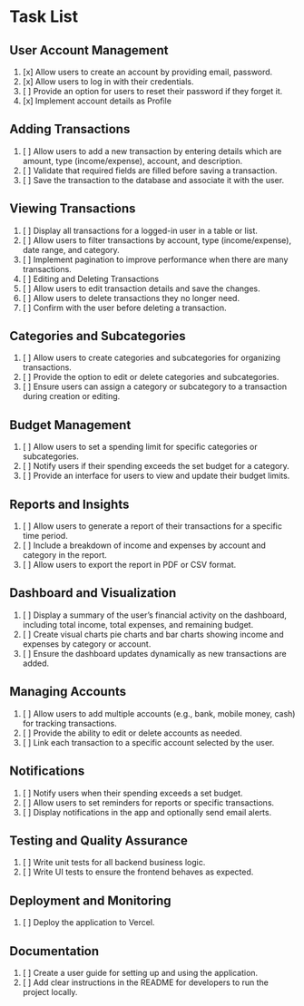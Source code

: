 # Task List

## User Account Management

1. [x] Allow users to create an account by providing email, password.
2. [x] Allow users to log in with their credentials.
3. [ ] Provide an option for users to reset their password if they forget it.
4. [x] Implement account details as Profile

## Adding Transactions

1. [ ] Allow users to add a new transaction by entering details which are amount, type (income/expense), account, and description.
2. [ ] Validate that required fields are filled before saving a transaction.
3. [ ] Save the transaction to the database and associate it with the user.

## Viewing Transactions

 1. [ ] Display all transactions for a logged-in user in a table or list.
 2. [ ] Allow users to filter transactions by account, type (income/expense), date range, and category.
 3. [ ] Implement pagination to improve performance when there are many transactions.
 4. [ ] Editing and Deleting Transactions
 5. [ ] Allow users to edit transaction details and save the changes.
 6. [ ] Allow users to delete transactions they no longer need.
 7. [ ] Confirm with the user before deleting a transaction.

## Categories and Subcategories

 1. [ ] Allow users to create categories and subcategories for organizing transactions.
 2. [ ] Provide the option to edit or delete categories and subcategories.
 3. [ ] Ensure users can assign a category or subcategory to a transaction during creation or editing.

## Budget Management

1. [ ] Allow users to set a spending limit for specific categories or subcategories.
2. [ ] Notify users if their spending exceeds the set budget for a category.
3. [ ] Provide an interface for users to view and update their budget limits.

## Reports and Insights

1. [ ] Allow users to generate a report of their transactions for a specific time period.
2. [ ] Include a breakdown of income and expenses by account and category in the report.
3. [ ] Allow users to export the report in PDF or CSV format.

## Dashboard and Visualization

1. [ ] Display a summary of the user’s financial activity on the dashboard, including total income, total expenses, and remaining budget.
2. [ ] Create visual charts pie charts and bar charts showing income and expenses by category or account.
3. [ ] Ensure the dashboard updates dynamically as new transactions are added.

## Managing Accounts

1. [ ] Allow users to add multiple accounts (e.g., bank, mobile money, cash) for tracking transactions.
2. [ ] Provide the ability to edit or delete accounts as needed.
3. [ ] Link each transaction to a specific account selected by the user.

## Notifications

1. [ ] Notify users when their spending exceeds a set budget.
2. [ ] Allow users to set reminders for reports or specific transactions.
3. [ ] Display notifications in the app and optionally send email alerts.

## Testing and Quality Assurance

1. [ ] Write unit tests for all backend business logic.
2. [ ] Write UI tests to ensure the frontend behaves as expected.

## Deployment and Monitoring

1. [ ] Deploy the application to Vercel.

## Documentation

1. [ ] Create a user guide for setting up and using the application.
2. [ ] Add clear instructions in the README for developers to run the project locally.
